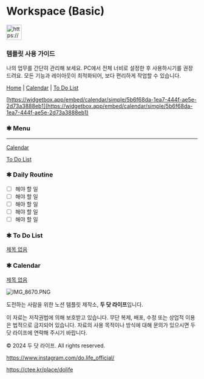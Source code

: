 # Workspace (Basic)

<aside>
<img src="https://www.notion.so/icons/arrow-right_gray.svg" alt="https://www.notion.so/icons/arrow-right_gray.svg" width="40px" />

### 템플릿 사용 가이드

나의 업무를 간단히 관리해 보세요.  PC에서 전체 너비로 설정한 후 사용하시기를 권장드려요. 
모든 기능과 레이아웃이 최적화되어, 보다 편리하게 작업할 수 있습니다. 

</aside>

<aside>

[Home](https://www.notion.so/Workspace-Basic-175bfb0f071080b6935deebb64a18ad2?pvs=21)    |   [Calendar](https://www.notion.so/Calendar-175bfb0f071081de93e8e07375f800f9?pvs=21)   |  [To Do List](https://www.notion.so/To-Do-List-175bfb0f07108180a8abec1f6c098e47?pvs=21) 

</aside>

[https://widgetbox.app/embed/calendar/simple/5b6f68da-1ea7-444f-ae5e-2d73a3888eb1](https://widgetbox.app/embed/calendar/simple/5b6f68da-1ea7-444f-ae5e-2d73a3888eb1)

<aside>

### ✱ Menu

---

[Calendar](https://www.notion.so/Calendar-175bfb0f071081de93e8e07375f800f9?pvs=21)

[To Do List ](https://www.notion.so/To-Do-List-175bfb0f07108180a8abec1f6c098e47?pvs=21)

</aside>

<aside>

### ✱ Daily Routine

- [ ]  해야 할 일
- [ ]  해야 할 일
- [ ]  해야 할 일
- [ ]  해야 할 일
- [ ]  해야 할 일
</aside>

<aside>

### ✱ To Do List

[제목 없음](%E1%84%8C%E1%85%A6%E1%84%86%E1%85%A9%E1%86%A8%20%E1%84%8B%E1%85%A5%E1%86%B9%E1%84%8B%E1%85%B3%E1%86%B7%20175bfb0f071081bf8d72cc1d4819c525.csv)

</aside>

<aside>

### ✱ Calendar

[제목 없음](%E1%84%8C%E1%85%A6%E1%84%86%E1%85%A9%E1%86%A8%20%E1%84%8B%E1%85%A5%E1%86%B9%E1%84%8B%E1%85%B3%E1%86%B7%20175bfb0f07108118af3cc53685390592.csv)

</aside>

<aside>

![IMG_8670.PNG](IMG_8670.png)

도전하는 사람을 위한 노션 템플릿 제작소, **두 닷 라이프**입니다.

이 자료는 저작권법에 의해 보호받고 있습니다. 무단 복제, 배포, 수정 또는 상업적 이용은 법적으로 금지되어 있습니다. 
자료의 사용 목적이나 방식에 대해 문의가 있으시면 두 닷 라이프에 연락해 주시기 바랍니다.

© 2024 두 닷 라이프. All rights reserved.

https://www.instagram.com/do.life_official/

https://ctee.kr/place/dolife

</aside>